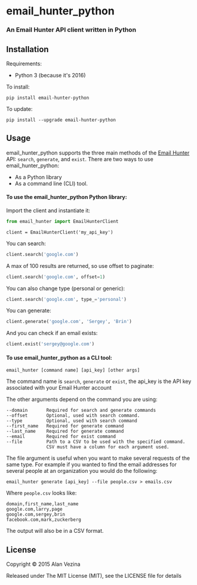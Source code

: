 # email_hunter_python
### An Email Hunter API client written in Python

## Installation
Requirements:

* Python 3 (because it's 2016)


To install:
```
pip install email-hunter-python
```

To update:
```
pip install --upgrade email-hunter-python
```

## Usage

email_hunter_python supports the three main methods of the [Email Hunter](https://emailhunter.co/api/docs) API:
`search`, `generate`, and `exist`. There are two ways to use email_hunter_python:

* As a Python library
* As a command line (CLI) tool.

#### To use the email_hunter_python Python library:

Import the client and instantiate it:
```python
from email_hunter import EmailHunterClient
```
```
client = EmailHunterClient('my_api_key')
```

You can search:
```python
client.search('google.com')
```

A max of 100 results are returned, so use offset to paginate:
```python
client.search('google.com', offset=1)
```

You can also change type (personal or generic):
```python
client.search('google.com', type_='personal')
```

You can generate:
```python
client.generate('google.com', 'Sergey', 'Brin')
```

And you can check if an email exists:
```python
client.exist('sergey@google.com')
```

#### To use email_hunter_python as a CLI tool:

```
email_hunter [command name] [api_key] [other args]
```

The command name is `search`, `generate` or `exist`, the api_key is the API key associated with your Email Hunter
account

The other arguments depend on the command you are using:
```
--domain       Required for search and generate commands
--offset       Optional, used with search command.
--type         Optional, used with search command
--first_name   Required for generate command
--last_name    Required for generate command
--email        Required for exist command
--file         Path to a CSV to be used with the specified command.
               CSV must have a column for each argument used.
```

The file argument is useful when you want to make several requests of the same type. For example if you wanted to find
the email addresses for several people at an organization you would do the following:
```
email_hunter generate [api_key] --file people.csv > emails.csv
```
Where `people.csv` looks like:

```
domain,first_name,last_name
google.com,larry,page
google.com,sergey,brin
facebook.com,mark,zuckerberg
```

The output will also be in a CSV format.

## License
Copyright © 2015 Alan Vezina

Released under The MIT License (MIT), see the LICENSE file for details
